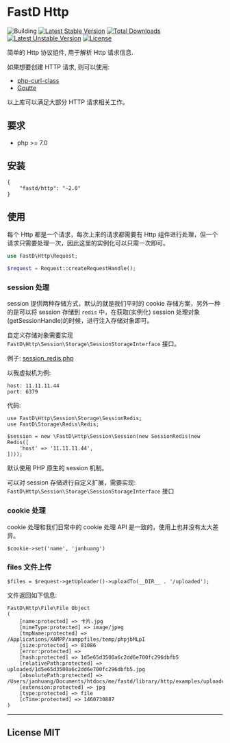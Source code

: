 # FastD Http

![Building](https://api.travis-ci.org/JanHuang/http.svg?branch=master)
[![Latest Stable Version](https://poser.pugx.org/fastd/http/v/stable)](https://packagist.org/packages/fastd/http) [![Total Downloads](https://poser.pugx.org/fastd/http/downloads)](https://packagist.org/packages/fastd/http) [![Latest Unstable Version](https://poser.pugx.org/fastd/http/v/unstable)](https://packagist.org/packages/fastd/http) [![License](https://poser.pugx.org/fastd/http/license)](https://packagist.org/packages/fastd/http)

简单的 Http 协议组件, 用于解析 Http 请求信息.

如果想要创建 HTTP 请求, 则可以使用:

* [php-curl-class](https://github.com/php-curl-class/php-curl-class)
* [Goutte](https://github.com/FriendsOfPHP/Goutte)

以上库可以满足大部分 HTTP 请求相关工作。

## 要求

* php >= 7.0

## 安装

```
{
    "fastd/http": "~2.0"
}
```

## 使用

每个 Http 都是一个请求，每次上来的请求都需要有 Http 组件进行处理，但一个请求只需要处理一次，因此这里的实例化可以只需一次即可。

```php
use FastD\Http\Request;

$request = Request::createRequestHandle();
```

### session 处理

session 提供两种存储方式，默认的就是我们平时的 cookie 存储方案，另外一种的是可以将 session 存储到 `redis` 中，在获取(实例化) session 处理对象(getSessionHandle)的时候，进行注入存储对象即可。

自定义存储对象需要实现 `FastD\Http\Session\Storage\SessionStorageInterface` 接口。

例子: [session_redis.php](./examples/session_redis.php)

以我虚拟机为例:

```
host: 11.11.11.44
port: 6379
```

代码:

```
use FastD\Http\Session\Storage\SessionRedis;
use FastD\Storage\Redis\Redis;

$session = new \FastD\Http\Session\Session(new SessionRedis(new Redis([
    'host' => '11.11.11.44',
])));
```

默认使用 PHP 原生的 session 机制。

可以对 session 存储进行自定义扩展，需要实现: `FastD\Http\Session\Storage\SessionStorageInterface` 接口

### cookie 处理

cookie 处理和我们日常中的 cookie 处理 API 是一致的，使用上也并没有太大差异。

```
$cookie->set('name', 'janhuang')
```

### files 文件上传

```
$files = $request->getUploader()->uploadTo(__DIR__ . '/uploaded');
```

文件返回如下信息:

```
FastD\Http\File\File Object
(
    [name:protected] => 卡片.jpg
    [mimeType:protected] => image/jpeg
    [tmpName:protected] => /Applications/XAMPP/xamppfiles/temp/phpjbMLpI
    [size:protected] => 81086
    [error:protected] =>
    [hash:protected] => 1d5e65d3500a6c2dd6e700fc296dbfb5
    [relativePath:protected] => uploaded/1d5e65d3500a6c2dd6e700fc296dbfb5.jpg
    [absolutePath:protected] => /Users/janhuang/Documents/htdocs/me/fastd/library/http/examples/uploaded/1d5e65d3500a6c2dd6e700fc296dbfb5.jpg
    [extension:protected] => jpg
    [type:protected] => file
    [cTime:protected] => 1460730887
)
```

----

## License MIT
